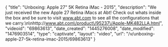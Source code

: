 {
    "title": "Unboxing: Apple 27\" 5K Retina iMac - 2015",
    "description": "We just received the new Apple 27 Retina iMacs at Abt! Check out whats inside the box and be sure to visit www.abt.com to see all the configurations that we carry.\n\nhttp:\/\/www.abt.com\/product\/95237\/Apple-MK482LLA.html",
    "videoid": "69863613",
    "date_created": "1445276008",
    "date_modified": "1476903514",
    "type": "captivate",
    "layout": "video",
    "url": "\/v\/unboxing-apple-27-5k-retina-imac-2015\/69863613"
}